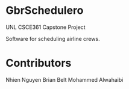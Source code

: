 # GbrSchedulero
UNL CSCE361 Capstone Project

Software for scheduling airline crews.

# Contributors
Nhien Nguyen
Brian Belt
Mohammed Alwahaibi
